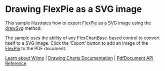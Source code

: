 Drawing FlexPie as a SVG image
==============================

This sample illustrates how to export [FlexPie](https://www.grapecity.com/wijmo/api/classes/wijmo_chart.flexpie.html) as a SVG image using the [drawSvg](https://www.grapecity.com/wijmo/api/classes/wijmo_pdf.pdfdocument.html#drawsvg) method.

The sample uses the ability of any FlexChartBase-based control to convert itself to a SVG image. Click the 'Export' button to add an image of the [FlexPie](https://www.grapecity.com/wijmo/api/classes/wijmo_chart.flexpie.html) to the PDF document.

[Learn about Wijmo](https://www.grapecity.com/wijmo) | [Drawing Charts Documentation](https://www.grapecity.com/wijmo/docs/Topics/PDF/Drawing-Charts) | [PdfDocument API Reference](https://www.grapecity.com/wijmo/api/classes/wijmo_pdf.pdfdocument.html)
